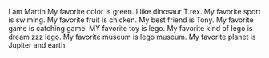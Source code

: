 I am Martin
My favorite color is green.
I like dinosaur T.rex.
My favorite sport is swiming.
My favorite fruit is chicken.
My best friend is Tony.
My favorite game is catching game.
MY favorite toy is lego.
My favorite kind of lego is dream zzz lego.
My favorite museum is lego museum.
My favorite planet is Jupiter and earth.